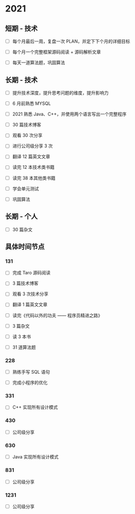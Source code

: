 # 2021

## 短期 - 技术

- [ ] 每个月最后一周，复盘一次 PLAN，并定下下个月的详细目标

- [ ] 每个月一个完整框架源码阅读 + 源码解析文章

- [ ] 每天一道算法题，巩固算法

## 长期 - 技术

- [ ] 提升技术深度，提升思考问题的维度，提升影响力

- [ ] 6 月前熟悉 MYSQL

- [ ] 2021 熟悉 Java、C++，并使用两个语言写出一个完整程序

- [ ] 30 篇技术博客

- [ ] 观看 30 次分享

- [ ] 进行公司级分享 3 次

- [ ] 翻译 12 篇英文文章

- [ ] 读完 12 本技术类书籍

- [ ] 读完 38 本其他类书籍

- [ ] 学会单元测试

- [ ] 巩固算法

## 长期 - 个人

- [ ] 30 篇杂文

## 具体时间节点

### 131

- [ ] 完成 Taro 源码阅读

- [ ] 3 篇技术博客

- [ ] 观看 3 次技术分享

- [ ] 翻译 1 篇英文文章

- [ ] 读完《代码以外的功夫 —— 程序员精进之路》

- [ ] 3 篇杂文

- [ ] 读 3 本书

- [ ] 31 道算法题

### 228

- [ ] 熟练手写 SQL 语句

- [ ] 完成小程序的优化

### 331

- [ ] C++ 实现所有设计模式

### 430

- [ ] 公司级分享

### 630

- [ ] Java 实现所有设计模式

### 831

- [ ] 公司级分享

### 1231

- [ ] 公司级分享
